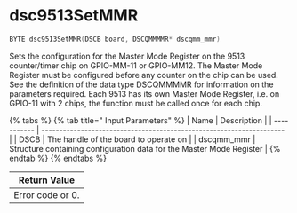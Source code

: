 # dsc9513SetMMR

```c
BYTE dsc9513SetMMR(DSCB board, DSCQMMMMR* dscqmm_mmr)
```

Sets the configuration for the Master Mode Register on the 9513 counter/timer chip on GPIO-MM-11 or GPIO-MM12. The Master Mode Register must be configured before any counter on the chip can be used. See the definition of the data type DSCQMMMMR for information on the parameters required. Each 9513 has its own Master Mode Register, i.e. on GPIO-11 with 2 chips, the function must be called once for each chip.

{% tabs %}
{% tab title=" Input Parameters" %}
| Name        | Description                                                          |
| ----------- | -------------------------------------------------------------------- |
| DSCB        | The handle of the board to operate on                                |
| dscqmm\_mmr | Structure containing configuration data for the Master Mode Register |
{% endtab %}
{% endtabs %}

| Return Value     |
| ---------------- |
| Error code or 0. |
